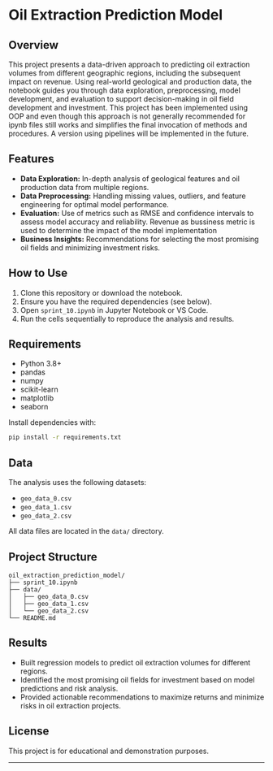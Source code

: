 # Oil Extraction Prediction Model

## Overview
This project presents a data-driven approach to predicting oil extraction volumes from different geographic regions, including the subsequent impact on revenue. Using real-world geological and production data, the notebook guides you through data exploration, preprocessing, model development, and evaluation to support decision-making in oil field development and investment. This project has been implemented using OOP and even though this approach is not generally recommended for ipynb files still works and simplifies the final invocation of methods and procedures. A version using pipelines will be implemented in the future.

## Features
- **Data Exploration:** In-depth analysis of geological features and oil production data from multiple regions.
- **Data Preprocessing:** Handling missing values, outliers, and feature engineering for optimal model performance.
- **Evaluation:** Use of metrics such as RMSE and confidence intervals to assess model accuracy and reliability. Revenue as bussiness metric is used to determine the impact of the model implementation
- **Business Insights:** Recommendations for selecting the most promising oil fields and minimizing investment risks.

## How to Use
1. Clone this repository or download the notebook.
2. Ensure you have the required dependencies (see below).
3. Open `sprint_10.ipynb` in Jupyter Notebook or VS Code.
4. Run the cells sequentially to reproduce the analysis and results.

## Requirements
- Python 3.8+
- pandas
- numpy
- scikit-learn
- matplotlib
- seaborn

Install dependencies with:
```bash
pip install -r requirements.txt
```

## Data
The analysis uses the following datasets:
- `geo_data_0.csv`
- `geo_data_1.csv`
- `geo_data_2.csv`

All data files are located in the `data/` directory.

## Project Structure
```
oil_extraction_prediction_model/
├── sprint_10.ipynb
├── data/
│   ├── geo_data_0.csv
│   ├── geo_data_1.csv
│   └── geo_data_2.csv
└── README.md
```

## Results
- Built regression models to predict oil extraction volumes for different regions.
- Identified the most promising oil fields for investment based on model predictions and risk analysis.
- Provided actionable recommendations to maximize returns and minimize risks in oil extraction projects.

## License
This project is for educational and demonstration purposes.

---

